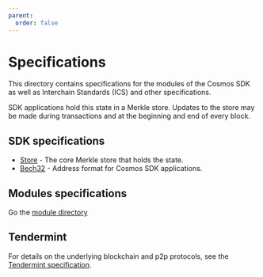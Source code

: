```yaml
---
parent:
  order: false
---
```


# Specifications

This directory contains specifications for the modules of the Cosmos SDK as well as Interchain Standards (ICS) and other specifications.

SDK applications hold this state in a Merkle store. Updates to
the store may be made during transactions and at the beginning and end of every
block.

## SDK specifications

- [Store](./store) - The core Merkle store that holds the state.
- [Bech32](./addresses/bech32.md) - Address format for Cosmos SDK applications.

## Modules specifications

Go the [module directory](../x/README.md)

## Tendermint

For details on the underlying blockchain and p2p protocols, see
the [Tendermint specification](https://github.com/tendermint/tendermint/tree/master/docs/spec).
